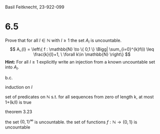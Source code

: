 Basil Feitknecht, 23-922-099


# 6.5
Prove that for all $l\in \mathbb{N}$ with $l\geq1$ the set $A_{l}$ is uncountable.
$$
A_{l} = \left\{  f : \mathbb{N} \to \{ 0,1 \} \Bigg| \sum_{i=0}^{k}f(i) \leq \frac{k}{l}+1, \ \forall k\in \mathbb{N} \right\}
$$
**Hint:** For all $l \geq 1$ explicitly write an injection from a known uncountable set into $A_{l}$.


b.c.




induction on $l$ 

set of predicates on $\mathbb{N}$ s.t. for all  sequences from zero of length k, at most 1+(k/l) is true


theorem 3.23

the set $\{ 0,1 \}^{\infty}$ is uncountable.
the set of functions $f : \mathbb{N} \to \{ 0,1 \}$ is uncountable

